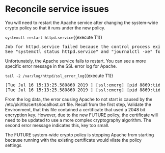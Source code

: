 # Reconcile service issues

You will need to restart the Apache service after changing the system-wide
crypto policy so that it runs under the new policy.   

`systemctl restart httpd.service`{{execute T1}}

<pre class="file">
Job for httpd.service failed because the control process exited with error code.
See "systemctl status httpd.service" and "journalctl -xe" for details.
</pre>

Unfortunately, the Apache service fails to restart.  You can see a more
specific error message in the SSL error log for Apache.

`tail -2 /var/log/httpd/ssl_error_log`{{execute T1}}

<pre class="file">
[Tue Jul 16 15:13:25.580860 2019 ] [ssl:emerg] [pid 8869:tid 140233336588544] AH02562: Failed to configure certificate fe80::42:acff:fe11:b:443:0 (with chain), check /etc/pki/tls/certs/localhost.crt
[Tue Jul 16 15:13:25.580860 2019 ] [ssl:emerg] [pid 8869:tid 140233336588544] SSL Library Error: error: 140AB18F: SSL routines: SSL_CTX_use_certificate:ee key too small
</pre>

From the log data, the error causing Apache to not start is caused by the
/etc/pki/tls/certs/localhost.crt file.  Recall from the first step, Validate 
the Environment, that this file contained a certificate that used a 2048 bit
encryption key.  However, due to the new FUTURE policy, the certificate will
need to be updated to use a more complex cryptography algorithm.  The second
error message indicates this, key too small.  

The FUTURE system-wide crypto policy is stopping Apache from starting because
running with the existing certificate would vilate the policy settings.
